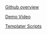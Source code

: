 [Github overview](https://github.com/SilentVoid13/Templater/commit/9daa97e25cc46ba94eeaf983e93e5c99887f6530)

[Demo Video](https://github.com/SilentVoid13/Templater/discussions/187)

[Templater Scripts](https://shbgm.ca/blog/obsidian/how-to-use-templater-js-scripts)

